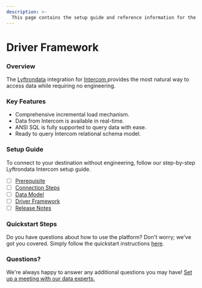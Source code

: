 ```yaml
---
description: >-
  This page contains the setup guide and reference information for the Intercom source connector.
---
```


# Driver Framework

### Overview

The [Lyftrondata](https://www.lyftrondata.com/) integration for [Intercom](https://www.lyftrondata.com/integration/intercom/)[ ](https://www.lyftrondata.com/integration/intercom/)provides the most natural way to access data while requiring no engineering.

### Key Features

* Comprehensive incremental load mechanism.
* Data from Intercom is available in real-time.&#x20;
* ANSI SQL is fully supported to query data with ease.
* Ready to query Intercom relational schema model.

### Setup Guide

To connect to your destination without engineering, follow our step-by-step Lyftrondata Intercom setup guide.

* [ ] [Prerequisite](../../business-analytics/intercom/prerequisite.md)
* [ ] [Connection Steps](../../business-analytics/intercom/connection-steps.md)
* [ ] [Data Model](../../business-analytics/intercom/data-model/)
* [ ] [Driver Framework](../../business-analytics/intercom/driver-framework/)
* [ ] [Release Notes](../../business-analytics/intercom/release-notes.md)

### Quickstart Steps

Do you have questions about how to use the platform? Don't worry; we've got you covered. Simply follow the quickstart instructions [here](../../../quickstart-steps.md).

### Questions? <a href="#questions" id="questions"></a>

We're always happy to answer any additional questions you may have! [Set up a meeting with our data experts.](https://www.lyftrondata.com/book-a-meeting/)


